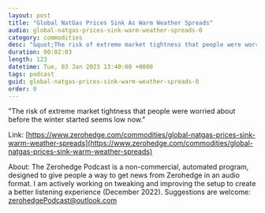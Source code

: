 ```yaml
---
layout: post
title: "Global NatGas Prices Sink As Warm Weather Spreads"
audio: global-natgas-prices-sink-warm-weather-spreads-0
category: commodities
desc: "&quot;The risk of extreme market tightness that people were worried about before the winter started seems low now.&quot;"
duration: 00:02:03
length: 123
datetime: Tue, 03 Jan 2023 13:40:00 +0000
tags: podcast
guid: global-natgas-prices-sink-warm-weather-spreads-0
order: 0
---
```

&quot;The risk of extreme market tightness that people were worried about before the winter started seems low now.&quot;

Link: [https://www.zerohedge.com/commodities/global-natgas-prices-sink-warm-weather-spreads](https://www.zerohedge.com/commodities/global-natgas-prices-sink-warm-weather-spreads)

About: The Zerohedge Podcast is a non-commercial, automated program, designed to give people a way to get news from Zerohedge in an audio format.  I am actively working on tweaking and improving the setup to create a better listening experience (December 2022).  Suggestions are welcome: [zerohedgePodcast@outlook.com](mailto:zerohedgePodcast@outlook.com)